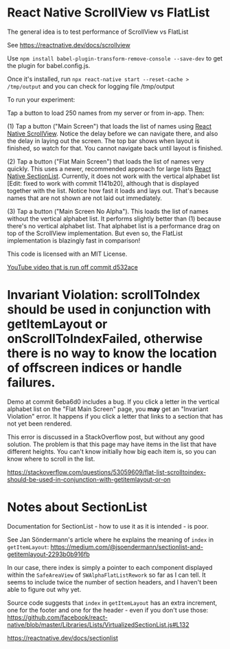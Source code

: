 # React Native ScrollView vs FlatList

The general idea is to test performance of ScrollView vs FlatList

See https://reactnative.dev/docs/scrollview

Use `npm install babel-plugin-transform-remove-console --save-dev` to get the plugin for babel.config.js.

Once it's installed, run `npx react-native start --reset-cache > /tmp/output` and you can check for logging file /tmp/output

To run your experiment:

Tap a button to load 250 names from my server or from in-app. Then:

(1) Tap a button ("Main Screen") that loads the list of names using [React Native ScrollView](https://reactnative.dev/docs/flatlist). Notice the delay before we can navigate there, and also the delay in laying out the screen. The top bar shows when layout is finished, so watch for that. You cannot navigate back until layout is finished.

(2) Tap a button ("Flat Main Screen") that loads the list of names very quickly. This uses a newer, recommended approach for large lists [React Native SectionList](https://reactnative.dev/docs/sectionlist). Currently, it does not work with the vertical alphabet list [Edit: fixed to work with commit 1141b20], although that is displayed together with the list. Notice how fast it loads and lays out. That's because names that are not shown are not laid out immediately.

(3) Tap a button ("Main Screen No Alpha"). This loads the list of names without the vertical alphabet list. It performs slightly better than (1) because there's no vertical alphabet list. That alphabet list is a performance drag on top of the ScrollView implementation. But even so, the FlatList implementation is blazingly fast in comparison!

This code is licensed with an MIT License.

[YouTube video that is run off commit d532ace](https://youtu.be/vI_fuE-J73A)

# Invariant Violation: scrollToIndex should be used in conjunction with getItemLayout or onScrollToIndexFailed, otherwise there is no way to know the location of offscreen indices or handle failures.

Demo at commit 6eba6d0 includes a bug. If you click a letter in the vertical alphabet list on the "Flat Main Screen" page, you **may** get an "Invariant Violation" error. It happens if you click a letter that links to a section that has not yet been rendered.

This error is discussed in a StackOverflow post, but without any good solution. The problem is that this page may have items in the list that have different heights. You can't know initially how big each item is, so you can know where to scroll in the list.

https://stackoverflow.com/questions/53059609/flat-list-scrolltoindex-should-be-used-in-conjunction-with-getitemlayout-or-on

# Notes about SectionList

Documentation for SectionList - how to use it as it is intended - is poor.

See Jan Söndermann's article where he explains the meaning of `index` in `getItemLayout`: https://medium.com/@jsoendermann/sectionlist-and-getitemlayout-2293b0b916fb

In our case, there index is simply a pointer to each component displayed within the `SafeAreaView` of `SWAlphaFlatListRework` so far as I can tell. It seems to include twice the number of section headers, and I haven't been able to figure out why yet.

Source code suggests that `index` in `getItemLayout` has an extra increment, one for the footer and one for the header - even if you don't use those:
https://github.com/facebook/react-native/blob/master/Libraries/Lists/VirtualizedSectionList.js#L132

https://reactnative.dev/docs/sectionlist
